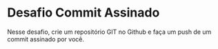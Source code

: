 # Desafio Commit Assinado

Nesse desafio, crie um repositório GIT no Github e faça um push de um commit assinado por você.

